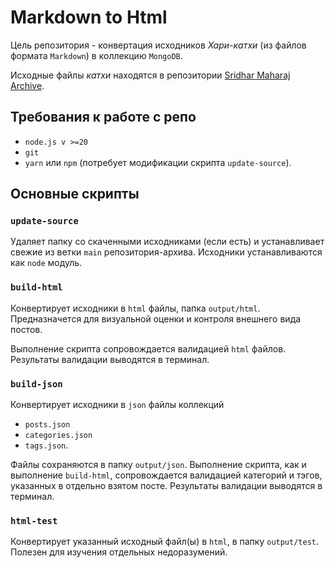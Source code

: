 # Markdown to Html

Цель репозитория - конвертация исходников *Хари-катхи* (из файлов формата `Markdown`) в коллекцию `MongoDB`.

Исходные файлы *катхи* находятся в репозитории [Sridhar Maharaj Archive](https://github.com/scsm-ua/sridhar-maharaj-archive).

## Требования к работе с репо
- `node.js v >=20`
- `git`
- `yarn` или `npm` (потребует модификации скрипта `update-source`).

## Основные скрипты

### `update-source`

Удаляет папку со скаченными исходниками (если есть) и устанавливает свежие из ветки `main` репозитория-архива. Исходники устанавливаются как `node` модуль.

### `build-html`

Конвертирует исходники в `html` файлы, папка `output/html`. Предназначется для визуальной оценки и контроля внешнего вида постов.

Выполнение скрипта сопровождается валидацией `html` файлов. Результаты валидации выводятся в терминал.

### `build-json`

Конвертирует исходники в `json` файлы коллекций 
- `posts.json`
- `categories.json`
- `tags.json`.

Файлы сохраняются в папку `output/json`. Выполнение скрипта, как и выполнение `build-html`, сопровождается валидацией категорий и тэгов, указанных в отдельно взятом посте. Результаты валидации выводятся в терминал.

### `html-test`

Конвертирует указанный исходный файл(ы) в `html`, в папку `output/test`. Полезен для изучения отдельных недоразумений. 
